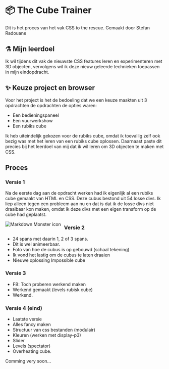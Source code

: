 # :package: The Cube Trainer

Dit is het proces van het vak CSS to the rescue.
Gemaakt door Stefan Radouane

## :alembic: Mijn leerdoel

Ik wil tijdens dit vak de nieuwste CSS features leren en experimenteren met 3D objecten, vervolgens wil ik deze nieuw geleerde technieken toepassen in mijn eindopdracht.

## :sparkles: Keuze project en browser

Voor het project is het de bedoeling dat we een keuze maakten uit 3 opdrachten de opdrachten de opties waren:

- Een bedieningspaneel
- Een vuurwerkshow
- Een rubiks cube

Ik heb uiteindelijk gekozen voor de rubiks cube, omdat ik toevallig zelf ook bezig was met het leren van een rubiks cube oplossen. Daarnaast paste dit precies bij het leerdoel van mij dat ik wil leren om 3D objecten te maken met CSS.

## Proces

### Versie 1

Na de eerste dag aan de opdracht werken had ik eigenlijk al een rubiks cube gemaakt van HTML en CSS. Deze cubus bestond uit 54 losse divs. Ik liep alleen tegen een probleem aan nu en dat is dat ik de losse divs niet draaibaar kon maken, omdat ik deze divs met een eigen transform op de cube had geplaatst.

<img src="main/assets/process-images/v1.png"
     alt="Markdown Monster icon"
     style="float: left; margin-right: 10px;" />

### Versie 2

-   24 spans met daarin 1, 2 of 3 spans.
-   Dit is wel animeerbaar.
-   Foto van hoe de cubus is op gebouwd (schaal tekening)
-   Ik vond het lastig om de cubus te laten draaien
-   Nieuwe oplossing Impossible cube

### Versie 3

-   FB: Toch proberen werkend maken
-   Werkend gemaakt (levels rubisk cube)
-   Werkend.

### Versie 4 (eind)

-   Laatste versie
-   Alles fancy maken
-   Structuur van css bestanden (modulair)
-   Kleuren (werken met display-p3)
-   Slider
-   Levels (spectator)
-   Overheating cube.

Comming very soon...
